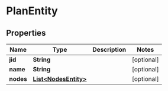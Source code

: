 
# PlanEntity

## Properties
Name | Type | Description | Notes
------------ | ------------- | ------------- | -------------
**jid** | **String** |  |  [optional]
**name** | **String** |  |  [optional]
**nodes** | [**List&lt;NodesEntity&gt;**](NodesEntity.md) |  |  [optional]



